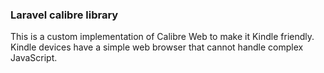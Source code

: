 ### Laravel calibre library
This is a custom implementation of Calibre Web to make it Kindle friendly.
Kindle devices have a simple web browser that cannot handle complex JavaScript.